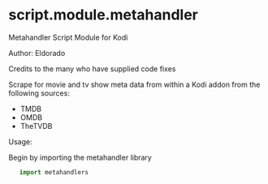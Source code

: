 # script.module.metahandler
Metahandler Script Module for Kodi

Author: Eldorado

Credits to the many who have supplied code fixes

Scrape for movie and tv show meta data from within a Kodi addon from the following sources:
 - TMDB
 - OMDB
 - TheTVDB


 Usage:

 Begin by importing the metahandler library

 ```python
    import metahandlers
 ```

 
